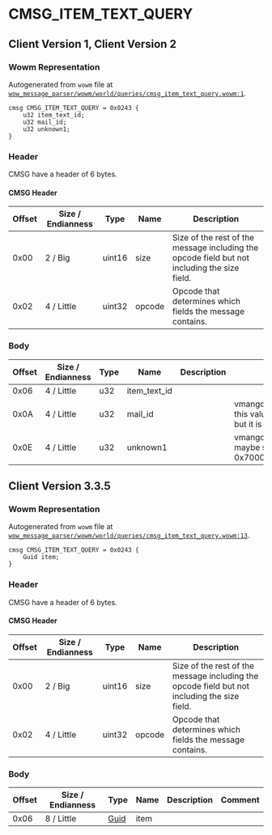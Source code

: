 # CMSG_ITEM_TEXT_QUERY

## Client Version 1, Client Version 2

### Wowm Representation

Autogenerated from `wowm` file at [`wow_message_parser/wowm/world/queries/cmsg_item_text_query.wowm:1`](https://github.com/gtker/wow_messages/tree/main/wow_message_parser/wowm/world/queries/cmsg_item_text_query.wowm#L1).
```rust,ignore
cmsg CMSG_ITEM_TEXT_QUERY = 0x0243 {
    u32 item_text_id;
    u32 mail_id;
    u32 unknown1;
}
```
### Header

CMSG have a header of 6 bytes.

#### CMSG Header

| Offset | Size / Endianness | Type   | Name   | Description |
| ------ | ----------------- | ------ | ------ | ----------- |
| 0x00   | 2 / Big           | uint16 | size   | Size of the rest of the message including the opcode field but not including the size field.|
| 0x02   | 4 / Little        | uint32 | opcode | Opcode that determines which fields the message contains.|

### Body

| Offset | Size / Endianness | Type | Name | Description | Comment |
| ------ | ----------------- | ---- | ---- | ----------- | ------- |
| 0x06 | 4 / Little | u32 | item_text_id |  |  |
| 0x0A | 4 / Little | u32 | mail_id |  | vmangos/cmangos/mangoszero: this value can be item id in bag, but it is also mail id |
| 0x0E | 4 / Little | u32 | unknown1 |  | vmangos/cmangos/mangoszero: maybe something like state - 0x70000000 |

## Client Version 3.3.5

### Wowm Representation

Autogenerated from `wowm` file at [`wow_message_parser/wowm/world/queries/cmsg_item_text_query.wowm:13`](https://github.com/gtker/wow_messages/tree/main/wow_message_parser/wowm/world/queries/cmsg_item_text_query.wowm#L13).
```rust,ignore
cmsg CMSG_ITEM_TEXT_QUERY = 0x0243 {
    Guid item;
}
```
### Header

CMSG have a header of 6 bytes.

#### CMSG Header

| Offset | Size / Endianness | Type   | Name   | Description |
| ------ | ----------------- | ------ | ------ | ----------- |
| 0x00   | 2 / Big           | uint16 | size   | Size of the rest of the message including the opcode field but not including the size field.|
| 0x02   | 4 / Little        | uint32 | opcode | Opcode that determines which fields the message contains.|

### Body

| Offset | Size / Endianness | Type | Name | Description | Comment |
| ------ | ----------------- | ---- | ---- | ----------- | ------- |
| 0x06 | 8 / Little | [Guid](../types/packed-guid.md) | item |  |  |

